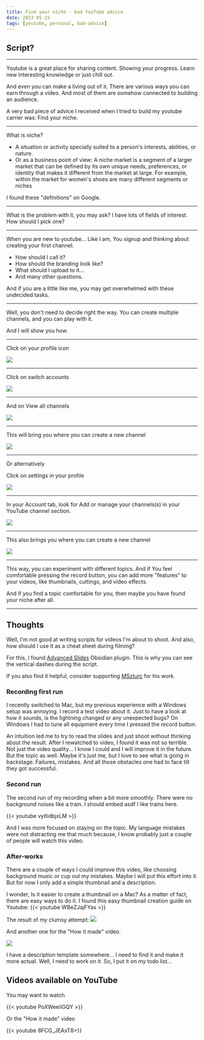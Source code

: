 ```yaml
---
title: Find your niche - bad YouTube advice
date: 2023-05-15
tags: [youtube, personal, bad-advice]
---
```


## Script?

---

Youtube is a great place for sharing content. Showing your progress. Learn new interesting knowledge or just chill out.

And even you can make a living out of it. There are various ways you can earn through a video. And most of them are somehow connected to building an audience.

A very bad piece of advice I received when I tried to build my youtube carrier was: Find your niche.

---

What is niche?

- A situation or activity specially suited to a person's interests, abilities, or nature.
- Or as a business point of view: A niche market is a segment of a larger market that can be defined by its own unique needs, preferences, or identity that makes it different from the market at large. For example, within the market for women's shoes are many different segments or niches

I found these "definitions" on Google.

---

What is the problem with it, you may ask?
I have lots of fields of interest. How should I pick one?

---

When you are new to youtube... Like I am, You signup and thinking about creating your first channel.

- How should I call it?
- How should the branding look like?
- What should I upload to it...
- And many other questions.

And if you are a little like me, you may get overwhelmed with these undecided tasks.

---

Well, you don't need to decide right the way. You can create multiple channels, and you can play with it.

And I will show you how.

---

Click on your profile icon

![](/images/youtube/niche/20230515160640.png)

---

Click on switch accounts

![](/images/youtube/niche/20230515160719.png)

---

And on View all channels

![](/images/youtube/niche/20230515160939.png)

---

This will bring you where you can create a new channel

![](/images/youtube/niche/20230515161047.png)

---

Or alternatively

Click on settings in your profile

![](/images/youtube/niche/20230515161244.png)

---

In your Account tab, look for Add or manage your channels(s) in your YouTube channel section.

![](/images/youtube/niche/20230515161320.png)

---

This also brings you where you can create a new channel

![](/images/youtube/niche/20230515161047.png)

---

This way, you can experiment with different topics.
And if You feel comfortable pressing the record button, you can add more "features" to your videos, like thumbnails, cuttings, and video effects.

And if you find a topic comfortable for you, then maybe you have found your niche after all.

---

## Thoughts

Well, I'm not good at writing scripts for videos I'm about to shoot. And also, how should I use it as a cheat sheet during filming?

For this, I found [Advanced Slides](https://github.com/MSzturc/obsidian-advanced-slides) Obsidian plugin. This is why you can see the vertical dashes during the script.

If you also find it helpful, consider supporting [MSzturc](https://github.com/MSzturc) for his work.

### Recording first run

I recently switched to Mac, but my previous experience with a Windows setup was annoying. I record a test video about it. Just to have a look at how it sounds, is the lightning changed or any unexpected bugs? On Windows I had to tune all equipment every time I pressed the record button.

An intuition led me to try to read the slides and just shoot without thinking about the result. After I rewatched to video, I found it was not so terrible. Not just the video quality... I know I could and I will improve it in the future. But the topic as well. Maybe it's just me, but I love to see what is going in backstage. Failures, mistakes. And all those obstacles one had to face till they got successful.

### Second run

The second run of my recording when a bit more smoothly. There were no background noises like a train. I should embed asdf I like trains here.

{{< youtube vyItidbjxLM >}}

And I was more focused on staying on the topic. My language mistakes were not distracting me that much because, I know probably just a couple of people will watch this video.

### After-works

There are a couple of ways I could improve this video, like choosing background music or cup out my mistakes. Maybe I will put this effort into it. But for now I only add a simple thumbnail and a description.

I wonder, Is it easier to create a thumbnail on a Mac?
As a matter of fact, there are easy ways to do it. I found this easy thumbnail creation guide on Youtube: {{< youtube WBeZJajFYas >}}

The result of my clumsy attempt:
![](/images/youtube/niche/Thumbnail-BYA.001.jpeg)

And another one for the "How it made" video.

![](/images/youtube/niche/Thumbnail-HItM.001.jpeg)

I have a description template somewhere... I need to find it and make it more actual.
Well, I need to work on it. So, I put it on my todo list...

## Videos available on YouTube

You may want to watch

{{< youtube PoXWeeiIGQY >}}

Or the "How it made" video

{{< youtube 8FCG_JEAxT8>}}

